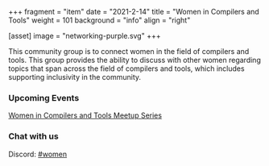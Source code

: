 +++
fragment = "item"
date = "2021-2-14"
title = "Women in Compilers and Tools"
weight = 101
background = "info"
align = "right"

[asset]
image = "networking-purple.svg"
+++

This community group is to connect women in the field
 of compilers and tools. This group provides the ability to discuss
 with other women regarding topics that span across the field of compilers
 and tools, which includes supporting inclusivity in the community.

### Upcoming Events

[Women in Compilers and Tools Meetup Series](../wict-meetups)

### Chat with us

Discord: [#women](https://discord.com/channels/636084430946959380/636730379080040456)



